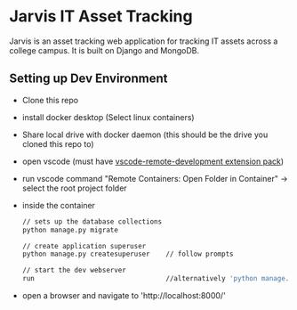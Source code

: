 # Jarvis IT Asset Tracking
Jarvis is an asset tracking web application for tracking IT assets across a college campus. It is built on Django and MongoDB.
## Setting up Dev Environment
- Clone this repo
- install docker desktop (Select linux containers)
- Share local drive with docker daemon (this should be the drive you cloned this repo to)
- open vscode (must have [vscode-remote-development extension pack](https://marketplace.visualstudio.com/items?itemName=ms-vscode-remote.vscode-remote-extensionpack))
- run vscode command "Remote Containers: Open Folder in Container" -> select the root project folder
- inside the container

    ```bash
    // sets up the database collections
    python manage.py migrate

    // create application superuser
    python manage.py createsuperuser    // follow prompts

    // start the dev webserver
    run                                 //alternatively 'python manage.py runserver 0.0.0.0:8000'
    ```
- open a browser and navigate to 'http://localhost:8000/'
